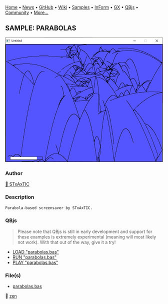 [Home](https://qb64.com) • [News](../../news.md) • [GitHub](https://github.com/QB64Official/qb64) • [Wiki](https://github.com/QB64Official/qb64/wiki) • [Samples](../../samples.md) • [InForm](../../inform.md) • [GX](../../gx.md) • [QBjs](../../qbjs.md) • [Community](../../community.md) • [More...](../../more.md)

## SAMPLE: PARABOLAS

![screenshot.png](img/screenshot.png)

### Author

[🐝 STxAxTIC](../stxaxtic.md) 

### Description

```text
Parabola-based screensaver by STxAxTIC.
```

### QBjs

> Please note that QBjs is still in early development and support for these examples is extremely experimental (meaning will most likely not work). With that out of the way, give it a try!

* [LOAD "parabolas.bas"](https://v6p9d9t4.ssl.hwcdn.net/html/5963335/index.html?src=https://qb64.com/samples/parabolas/src/parabolas.bas)
* [RUN "parabolas.bas"](https://v6p9d9t4.ssl.hwcdn.net/html/5963335/index.html?mode=auto&src=https://qb64.com/samples/parabolas/src/parabolas.bas)
* [PLAY "parabolas.bas"](https://v6p9d9t4.ssl.hwcdn.net/html/5963335/index.html?mode=play&src=https://qb64.com/samples/parabolas/src/parabolas.bas)

### File(s)

* [parabolas.bas](src/parabolas.bas)

🔗 [zen](../zen.md)

